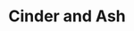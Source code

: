 # Cinder and Ash
<!---
DERK0CHER/DERK0CHER is a ✨ special ✨ repository because its `README.md` (this file) appears on your GitHub profile.
You can click the Preview link to take a look at your changes.
--->
